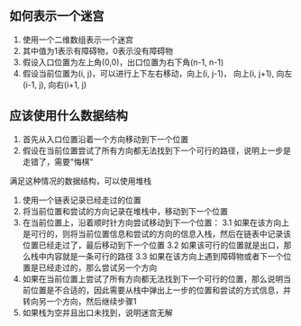 ## 如何表示一个迷宫
1. 使用一个二维数组表示一个迷宫
2. 其中值为1表示有障碍物，0表示没有障碍物
3. 假设入口位置为左上角(0,0)，出口位置为右下角(n-1, n-1)
4. 假设当前位置为(i, j)，可以进行上下左右移动，向上(i, j-1)， 向上(i, j+1), 向左(i-1, j), 向右(i+1, j)


## 应该使用什么数据结构

1. 首先从入口位置沿着一个方向移动到下一个位置
2. 假设在当前位置尝试了所有方向都无法找到下一个可行的路径，说明上一步是走错了，需要"悔棋"

满足这种情况的数据结构，可以使用堆栈
1. 使用一个链表记录已经走过的位置
2. 将当前位置和尝试的方向记录在堆栈中，移动到下一个位置
3. 在当前位置上，沿着顺时针方向尝试移动到下一个位置：
    3.1 如果在该方向上是可行的，则将当前位置信息和尝试的方向的信息入栈，然后在链表中记录该位置已经走过了，最后移动到下一个位置
    3.2 如果该可行的位置就是出口，那么栈中内容就是一条可行的路径
    3.3 如果在该方向上遇到障碍物或者下一个位置是已经走过的，那么尝试另一个方向
3. 如果在当前位置上尝试了所有方向都无法找到下一个可行的位置，那么说明当前位置是不合适的，因此需要从栈中弹出上一步的位置和尝试的方式信息，并转向另一个方向，然后继续步骤1
4. 如果栈为空并且出口未找到，说明迷宫无解